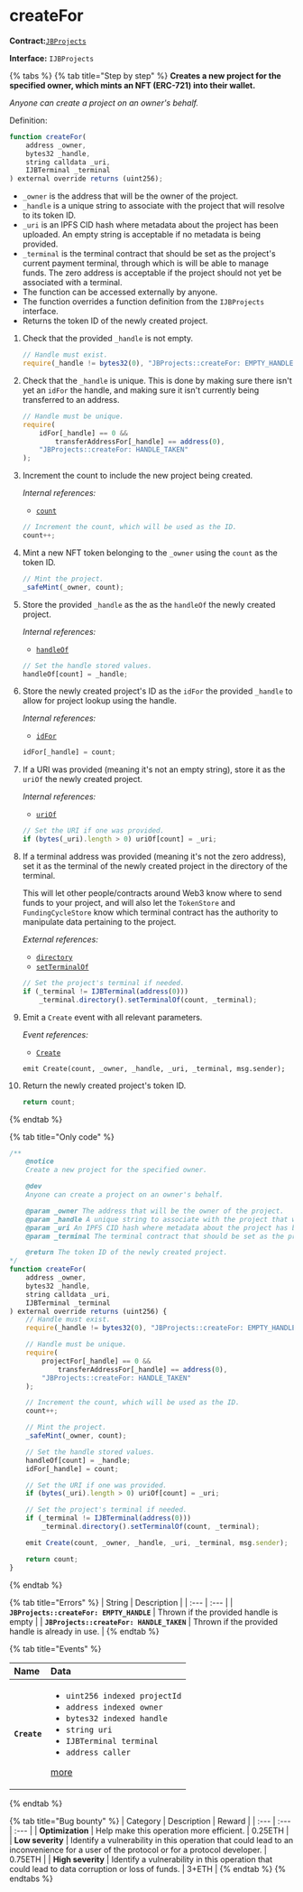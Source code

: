 # createFor

**Contract:**[`JBProjects`](../)

**Interface:** `IJBProjects`

{% tabs %}
{% tab title="Step by step" %}
**Creates a new project for the specified owner, which mints an NFT \(ERC-721\) into their wallet.**

_Anyone can create a project on an owner's behalf._  
  
Definition:

```javascript
function createFor(
    address _owner,
    bytes32 _handle,
    string calldata _uri,
    IJBTerminal _terminal
) external override returns (uint256);
```

* `_owner` is the address that will be the owner of the project.
* `_handle` is a unique string to associate with the project that will resolve to its token ID.
* `_uri` is an IPFS CID hash where metadata about the project has been uploaded. An empty string is acceptable if no metadata is being provided.
* `_terminal` is the terminal contract that should be set as the project's current payment terminal, through which is will be able to manage funds. The zero address is acceptable if the project should not yet be associated with a terminal.
* The function can be accessed externally by anyone. 
* The function overrides a function definition from the `IJBProjects` interface.
* Returns the token ID of the newly created project.

1. Check that the provided `_handle` is not empty.

   ```javascript
   // Handle must exist.
   require(_handle != bytes32(0), "JBProjects::createFor: EMPTY_HANDLE");
   ```

2. Check that the `_handle` is unique. This is done by making sure there isn't yet an `idFor` the handle, and making sure it isn't currently being transferred to an address.

   ```javascript
   // Handle must be unique.
   require(
       idFor[_handle] == 0 &&
           transferAddressFor[_handle] == address(0),
       "JBProjects::createFor: HANDLE_TAKEN"
   );
   ```

3. Increment the count to include the new project being created.   


   _Internal references:_

   * [`count`](../read/count.md)

   ```javascript
   // Increment the count, which will be used as the ID.
   count++;
   ```

4. Mint a new NFT token belonging to the `_owner` using the `count` as the token ID. 

   ```javascript
   // Mint the project.
   _safeMint(_owner, count);
   ```

5. Store the provided `_handle` as the as the `handleOf` the newly created project.  


   _Internal references:_

   * [`handleOf`](../read/handleof.md)

   ```javascript
   // Set the handle stored values.
   handleOf[count] = _handle;
   ```

6. Store the newly created project's ID as the `idFor` the provided `_handle` to allow for project lookup using the handle.  


   _Internal references:_

   * [`idFor`](../read/idfor.md)

   ```javascript
   idFor[_handle] = count;
   ```

7. If a URI was provided \(meaning it's not an empty string\),  store it as the `uriOf` the newly created project.   


   _Internal references:_

   * [`uriOf`](../read/uriof.md)

   ```javascript
   // Set the URI if one was provided.
   if (bytes(_uri).length > 0) uriOf[count] = _uri;
   ```

8. If a terminal address was provided \(meaning it's not the zero address\), set it as the terminal of the newly created project in the directory of the terminal.   


   This will let other people/contracts around Web3 know where to send funds to your project, and will also let the `TokenStore` and `FundingCycleStore` know which terminal contract has the authority to manipulate data pertaining to the project.  


   _External references:_

   * [`directory`](../../jbpaymentterminal/read/directory.md) 
   * [`setTerminalOf`](../../jbdirectory/write/setterminalof.md) 

   ```javascript
   // Set the project's terminal if needed.
   if (_terminal != IJBTerminal(address(0)))
       _terminal.directory().setTerminalOf(count, _terminal);
   ```

9. Emit a `Create` event with all relevant parameters.   


   _Event references:_

   * [`Create`](../events/create.md) 

   ```
   emit Create(count, _owner, _handle, _uri, _terminal, msg.sender);
   ```

10. Return the newly created project's token ID.

    ```javascript
    return count;
    ```
{% endtab %}

{% tab title="Only code" %}
```javascript
/**
    @notice 
    Create a new project for the specified owner.

    @dev 
    Anyone can create a project on an owner's behalf.

    @param _owner The address that will be the owner of the project.
    @param _handle A unique string to associate with the project that will resolve to its token ID.
    @param _uri An IPFS CID hash where metadata about the project has been uploaded. An empty string is acceptable if no metadata is being provided.
    @param _terminal The terminal contract that should be set as the project's current payment terminal, through which is will be able to manage funds. The zero address is acceptable if the project should not yet be associated with a terminal.

    @return The token ID of the newly created project.
*/
function createFor(
    address _owner,
    bytes32 _handle,
    string calldata _uri,
    IJBTerminal _terminal
) external override returns (uint256) {
    // Handle must exist.
    require(_handle != bytes32(0), "JBProjects::createFor: EMPTY_HANDLE");

    // Handle must be unique.
    require(
        projectFor[_handle] == 0 &&
            transferAddressFor[_handle] == address(0),
        "JBProjects::createFor: HANDLE_TAKEN"
    );

    // Increment the count, which will be used as the ID.
    count++;

    // Mint the project.
    _safeMint(_owner, count);

    // Set the handle stored values.
    handleOf[count] = _handle;
    idFor[_handle] = count;

    // Set the URI if one was provided.
    if (bytes(_uri).length > 0) uriOf[count] = _uri;

    // Set the project's terminal if needed.
    if (_terminal != IJBTerminal(address(0)))
        _terminal.directory().setTerminalOf(count, _terminal);

    emit Create(count, _owner, _handle, _uri, _terminal, msg.sender);

    return count;
}
```
{% endtab %}

{% tab title="Errors" %}
| String | Description |
| :--- | :--- |
| **`JBProjects::createFor: EMPTY_HANDLE`** | Thrown if the provided handle is empty |
| **`JBProjects::createFor: HANDLE_TAKEN`** | Thrown if the provided handle is already in use. |
{% endtab %}

{% tab title="Events" %}
<table>
  <thead>
    <tr>
      <th style="text-align:left">Name</th>
      <th style="text-align:left">Data</th>
    </tr>
  </thead>
  <tbody>
    <tr>
      <td style="text-align:left"><b><code>Create</code></b>
      </td>
      <td style="text-align:left">
        <ul>
          <li><code>uint256 indexed projectId</code> 
          </li>
          <li><code>address indexed owner</code> 
          </li>
          <li><code>bytes32 indexed handle</code>
          </li>
          <li><code>string uri</code> 
          </li>
          <li><code>IJBTerminal terminal</code> 
          </li>
          <li><code>address caller</code>
          </li>
        </ul>
        <p><a href="../events/create.md">more</a>
        </p>
      </td>
    </tr>
  </tbody>
</table>
{% endtab %}

{% tab title="Bug bounty" %}
| Category | Description | Reward |
| :--- | :--- | :--- |
| **Optimization** | Help make this operation more efficient. | 0.25ETH |
| **Low severity** | Identify a vulnerability in this operation that could lead to an inconvenience for a user of the protocol or for a protocol developer. | 0.75ETH |
| **High severity** | Identify a vulnerability in this operation that could lead to data corruption or loss of funds. | 3+ETH |
{% endtab %}
{% endtabs %}





